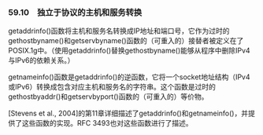 ### 59.10　独立于协议的主机和服务转换

getaddrinfo()函数将主机和服务名转换成IP地址和端口号，它作为过时的gethostbyname()和getservbyname()函数的（可重入的）接替者被定义在了POSIX.1g中。（使用getaddrinfo()替换gethostbyname()能够从程序中删除IPv4与IPv6的依赖关系。）

getnameinfo()函数是getaddrinfo()的逆函数，它将一个socket地址结构（IPv4或IPv6）转换成包含对应主机和服务名的字符串。这个函数是过时的gethostbyaddr()和getservbyport()函数的（可重入的）等价物。

[Stevens et al., 2004]的第11章详细描述了getaddrinfo()和getnameinfo()，并提供了这些函数的实现。RFC 3493也对这些函数进行了描述。

